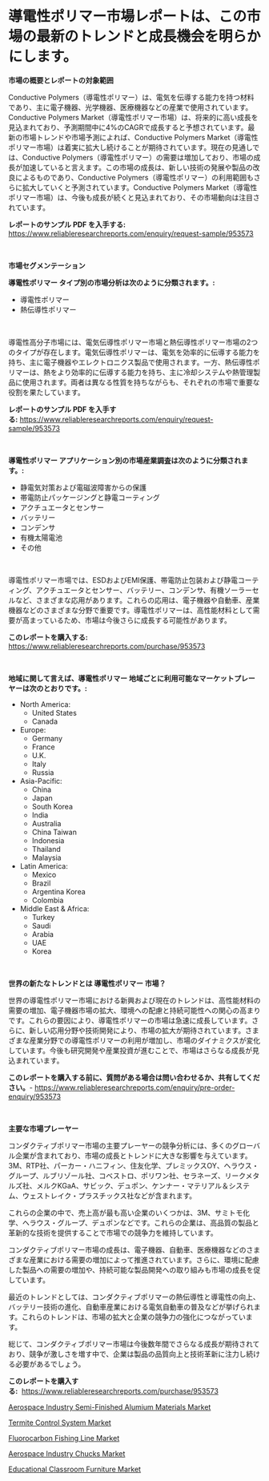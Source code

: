 <p><h1>導電性ポリマー市場レポートは、この市場の最新のトレンドと成長機会を明らかにします。</h1></p><p><strong>市場の概要とレポートの対象範囲</strong></p>
<p><p>Conductive Polymers（導電性ポリマー）は、電気を伝導する能力を持つ材料であり、主に電子機器、光学機器、医療機器などの産業で使用されています。Conductive Polymers Market（導電性ポリマー市場）は、将来的に高い成長を見込まれており、予測期間中に4%のCAGRで成長すると予想されています。最新の市場トレンドや市場予測によれば、Conductive Polymers Market（導電性ポリマー市場）は着実に拡大し続けることが期待されています。現在の見通しでは、Conductive Polymers（導電性ポリマー）の需要は増加しており、市場の成長が加速していると言えます。この市場の成長は、新しい技術の発展や製品の改良によるものであり、Conductive Polymers（導電性ポリマー）の利用範囲もさらに拡大していくと予測されています。Conductive Polymers Market（導電性ポリマー市場）は、今後も成長が続くと見込まれており、その市場動向は注目されています。</p></p>
<p><strong>レポートのサンプル PDF を入手する:</strong> <a href="https://www.reliableresearchreports.com/enquiry/request-sample/953573">https://www.reliableresearchreports.com/enquiry/request-sample/953573</a></p>
<p>&nbsp;</p>
<p><strong>市場セグメンテーション</strong></p>
<p><strong>導電性ポリマー タイプ別の市場分析は次のように分類されます。:</strong></p>
<p><ul><li>導電性ポリマー</li><li>熱伝導性ポリマー</li></ul></p>
<p>&nbsp;</p>
<p><p>導電性高分子市場には、電気伝導性ポリマー市場と熱伝導性ポリマー市場の2つのタイプが存在します。電気伝導性ポリマーは、電気を効率的に伝導する能力を持ち、主に電子機器やエレクトロニクス製品で使用されます。一方、熱伝導性ポリマーは、熱をより効率的に伝導する能力を持ち、主に冷却システムや熱管理製品に使用されます。両者は異なる性質を持ちながらも、それぞれの市場で重要な役割を果たしています。</p></p>
<p><strong>レポートのサンプル PDF を入手する:</strong>&nbsp;<a href="https://www.reliableresearchreports.com/enquiry/request-sample/953573">https://www.reliableresearchreports.com/enquiry/request-sample/953573</a></p>
<p>&nbsp;</p>
<p><strong> 導電性ポリマー アプリケーション別の市場産業調査は次のように分類されます。:</strong></p>
<p><ul><li>静電気対策および電磁波障害からの保護</li><li>帯電防止パッケージングと静電コーティング</li><li>アクチュエータとセンサー</li><li>バッテリー</li><li>コンデンサ</li><li>有機太陽電池</li><li>その他</li></ul></p>
<p>&nbsp;</p>
<p><p>導電性ポリマー市場では、ESDおよびEMI保護、帯電防止包装および静電コーティング、アクチュエータとセンサー、バッテリー、コンデンサ、有機ソーラーセルなど、さまざまな応用があります。これらの応用は、電子機器や自動車、産業機器などのさまざまな分野で重要です。導電性ポリマーは、高性能材料として需要が高まっているため、市場は今後さらに成長する可能性があります。</p></p>
<p><strong>このレポートを購入する:</strong>&nbsp; <a href="https://www.reliableresearchreports.com/purchase/953573">https://www.reliableresearchreports.com/purchase/953573</a></p>
<p>&nbsp;</p>
<p><strong>地域に関して言えば、導電性ポリマー 地域ごとに利用可能なマーケットプレーヤーは次のとおりです。:</strong></p>
<p><ul>
    <li>
        North America:
        <ul>
            <li>United States</li>
            <li>Canada</li>
        </ul>
    </li>
    <li>
        Europe:
        <ul>
            <li>Germany</li>
            <li>France</li>
            <li>U.K.</li>
            <li>Italy</li>
            <li>Russia</li>
        </ul>
    </li>
    <li>
        Asia-Pacific:
        <ul>
            <li>China</li>
            <li>Japan</li>
            <li>South Korea</li>
            <li>India</li>
            <li>Australia</li>
            <li>China Taiwan</li>
            <li>Indonesia</li>
            <li>Thailand</li>
            <li>Malaysia</li>
        </ul>
    </li>
    <li>
        Latin America:
        <ul>
            <li>Mexico</li>
            <li>Brazil</li>
            <li>Argentina Korea</li>
            <li>Colombia</li>
        </ul>
    </li>
    <li>
        Middle East & Africa:
        <ul>
            <li>Turkey</li>
            <li>Saudi</li>
            <li>Arabia</li>
            <li>UAE</li>
            <li>Korea</li>
        </ul>
    </li>
    </ul></p>
<p>&nbsp;</p>
<p><strong>世界の新たなトレンドとは 導電性ポリマー 市場？</strong></p>
<p><p>世界の導電性ポリマー市場における新興および現在のトレンドは、高性能材料の需要の増加、電子機器市場の拡大、環境への配慮と持続可能性への関心の高まりです。これらの要因により、導電性ポリマーの市場は急速に成長しています。さらに、新しい応用分野や技術開発により、市場の拡大が期待されています。さまざまな産業分野での導電性ポリマーの利用が増加し、市場のダイナミクスが変化しています。今後も研究開発や産業投資が進むことで、市場はさらなる成長が見込まれています。</p></p>
<p><strong>このレポートを購入する前に、質問がある場合は問い合わせるか、共有してください。</strong>- <a href="https://www.reliableresearchreports.com/enquiry/pre-order-enquiry/953573">https://www.reliableresearchreports.com/enquiry/pre-order-enquiry/953573</a></p>
<p>&nbsp;</p>
<p><strong>主要な市場プレーヤー</strong></p>
<p><p>コンダクティブポリマー市場の主要プレーヤーの競争分析には、多くのグローバル企業が含まれており、市場の成長とトレンドに大きな影響を与えています。3M、RTP社、パーカー・ハニフィン、住友化学、プレミックスOY、ヘラウス・グループ、ルブリゾール社、コベストロ、ポリワン社、セラネーズ、リークメタルズ社、メルクKGaA、サビック、デュポン、ケンナー・マテリアル＆システム、ウェストレイク・プラスチックス社などが含まれます。</p><p>これらの企業の中で、売上高が最も高い企業のいくつかは、3M、サミトモ化学、ヘラウス・グループ、デュポンなどです。これらの企業は、高品質の製品と革新的な技術を提供することで市場での競争力を維持しています。</p><p>コンダクティブポリマー市場の成長は、電子機器、自動車、医療機器などのさまざまな産業における需要の増加によって推進されています。さらに、環境に配慮した製品への需要の増加や、持続可能な製品開発への取り組みも市場の成長を促しています。</p><p>最近のトレンドとしては、コンダクティブポリマーの熱伝導性と導電性の向上、バッテリー技術の進化、自動車産業における電気自動車の普及などが挙げられます。これらのトレンドは、市場の拡大と企業の競争力の強化につながっています。</p><p>総じて、コンダクティブポリマー市場は今後数年間でさらなる成長が期待されており、競争が激しさを増す中で、企業は製品の品質向上と技術革新に注力し続ける必要があるでしょう。</p></p>
<p><strong>このレポートを購入する:</strong>&nbsp;&nbsp;<a href="https://www.reliableresearchreports.com/purchase/953573">https://www.reliableresearchreports.com/purchase/953573</a></p>
<p><p><a href="https://three-jumbo-f6d.notion.site/Aerospace-Industry-Semi-Finished-Alumium-Materials-Market-Size-Global-Industry-Overview-Market-Seg-427b1c55f4aa4d82816c409d99cab328">Aerospace Industry Semi-Finished Alumium Materials Market</a></p><p><a href="https://view.publitas.com/reportprime-1/termite-control-system-market-with-the-goal-of-estimating-the-market-size-and-future-growth-potential-of-various-market-segments-based-on-component-applications-end-user-and-region/">Termite Control System Market</a></p><p><a href="https://view.publitas.com/reportprime-1/fluorocarbon-fishing-line-market-provides-detailed-segmentation-of-this-market-based-on-type-application-and-region-and-forecast-for-the-period-from-2024-2031/">Fluorocarbon Fishing Line Market</a></p><p><a href="https://noble-drawer-34c.notion.site/Aerospace-Industry-Chucks-Market-Provides-Detailed-Segmentation-of-this-Market-based-on-Type-Applic-7f2df38b99754a728cf7a7490b504b91">Aerospace Industry Chucks Market</a></p><p><a href="https://github.com/Angelnienowdseej3e45z3p8c/Market-Research-Report-List-1/blob/main/educational-classroom-furniture-market.md">Educational Classroom Furniture Market</a></p></p>